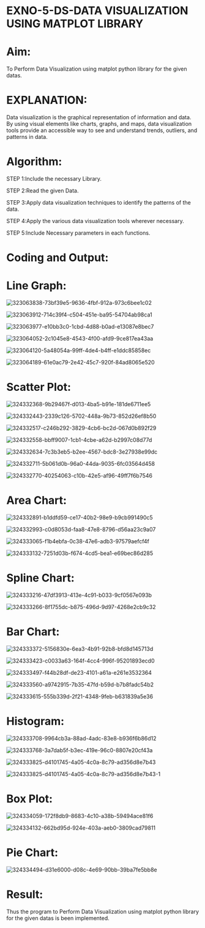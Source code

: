 # EXNO-5-DS-DATA VISUALIZATION USING MATPLOT LIBRARY

# Aim:
  To Perform Data Visualization using matplot python library for the given datas.

# EXPLANATION:
Data visualization is the graphical representation of information and data. By using visual elements like charts, graphs, and maps, data visualization tools provide an accessible way to see and understand trends, outliers, and patterns in data.

# Algorithm:
STEP 1:Include the necessary Library.

STEP 2:Read the given Data.

STEP 3:Apply data visualization techniques to identify the patterns of the data.

STEP 4:Apply the various data visualization tools wherever necessary.

STEP 5:Include Necessary parameters in each functions.

# Coding and Output:
# Line Graph:

![323063838-73bf39e5-9636-4fbf-912a-973c6bee1c02](https://github.com/SriSaiPriyaSenthilvel/EXNO-5-DS/assets/119475702/25e3ad1d-742e-428c-becd-c5ce88a3439c)

![323063912-714c39f4-c504-451e-ba95-54704ab98ca1](https://github.com/SriSaiPriyaSenthilvel/EXNO-5-DS/assets/119475702/b81470ec-2394-4f37-9f18-ca4d2bd7e0fe)

![323063977-e10bb3c0-1cbd-4d88-b0ad-e13087e8bec7](https://github.com/SriSaiPriyaSenthilvel/EXNO-5-DS/assets/119475702/7259f041-d4ef-4216-8651-a881505cba08)

![323064052-2c1045e8-4543-4f00-afd9-9ce817ea43aa](https://github.com/SriSaiPriyaSenthilvel/EXNO-5-DS/assets/119475702/0cca5bb0-12ce-46eb-b654-dbcc6d1da1a6)

![323064120-5a48054a-99ff-4de4-b4ff-e1ddc85858ec](https://github.com/SriSaiPriyaSenthilvel/EXNO-5-DS/assets/119475702/bf76c785-7d20-499c-b526-c3056b964323)

![323064189-61e0ac79-2e42-45c7-920f-84ad8065e520](https://github.com/SriSaiPriyaSenthilvel/EXNO-5-DS/assets/119475702/40a029b7-0b0b-4881-a3ca-67845046c2a5)

# Scatter Plot:

![324332368-9b29467f-d013-4ba5-b91e-181de6711ee5](https://github.com/SriSaiPriyaSenthilvel/EXNO-5-DS/assets/119475702/624facd6-c2bb-4566-be99-6448f33c78ae)

![324332443-2339c126-5702-448a-9b73-852d26ef8b50](https://github.com/SriSaiPriyaSenthilvel/EXNO-5-DS/assets/119475702/20d36a9b-c6a1-4ae1-87bd-f7d6f7fb4747)

![324332517-c246b292-3829-4cb6-bc2d-067d0b892f29](https://github.com/SriSaiPriyaSenthilvel/EXNO-5-DS/assets/119475702/7490fdd2-8eca-459d-85fd-c1fafd9a65e1)

![324332558-bbff9007-1cb1-4cbe-a62d-b2997c08d77d](https://github.com/SriSaiPriyaSenthilvel/EXNO-5-DS/assets/119475702/ab905a24-df57-4895-9e59-91356c412dae)

![324332634-7c3b3eb5-b2ee-4567-bdc8-3e27938e99dc](https://github.com/SriSaiPriyaSenthilvel/EXNO-5-DS/assets/119475702/114b7d64-dff0-4285-b74a-70c64e626fc4)

![324332711-5b061d0b-96a0-44da-9035-6fc03564d458](https://github.com/SriSaiPriyaSenthilvel/EXNO-5-DS/assets/119475702/2c123b1f-f397-4552-bdf6-528b137460af)

![324332770-40254063-c10b-42e5-af96-49ff7f6b7546](https://github.com/SriSaiPriyaSenthilvel/EXNO-5-DS/assets/119475702/d6e7717c-130e-40d1-96c1-44f831cda4c0)

# Area Chart:

![324332891-b1ddfd59-ce17-40b2-98e9-b9cb991490c5](https://github.com/SriSaiPriyaSenthilvel/EXNO-5-DS/assets/119475702/dc38abd2-b0f1-4c6e-950b-23e26781e442)

![324332993-c0d8053d-faa8-47e8-8796-d56aa23c9a07](https://github.com/SriSaiPriyaSenthilvel/EXNO-5-DS/assets/119475702/16b2080a-7315-4178-a4a8-feba810a65a8)

![324333065-f1b4ebfa-0c38-47e6-adb3-97579aefcf4f](https://github.com/SriSaiPriyaSenthilvel/EXNO-5-DS/assets/119475702/a42ac5d3-ef5d-45eb-b1e2-1269c33a27c9)

![324333132-7251d03b-f674-4cd5-bea1-e69bec86d285](https://github.com/SriSaiPriyaSenthilvel/EXNO-5-DS/assets/119475702/5f130ded-32b5-4194-91b6-316924f07c78)

# Spline Chart:

![324333216-47df3913-413e-4c91-b033-9cf0567e093b](https://github.com/SriSaiPriyaSenthilvel/EXNO-5-DS/assets/119475702/cf7db886-8d62-4a44-9430-b820789ed0a5)

![324333266-8f1755dc-b875-496d-9d97-4268e2cb9c32](https://github.com/SriSaiPriyaSenthilvel/EXNO-5-DS/assets/119475702/55168de0-bf30-4e4c-b8d8-1cb88b33e64a)

# Bar Chart:

![324333372-5156830e-6ea3-4b91-92b8-bfd8d145713d](https://github.com/SriSaiPriyaSenthilvel/EXNO-5-DS/assets/119475702/730bd900-31e4-4553-b3c0-c1492bf25469)

![324333423-c0033a63-164f-4cc4-996f-95201893ecd0](https://github.com/SriSaiPriyaSenthilvel/EXNO-5-DS/assets/119475702/967d26c6-28c6-4f16-9673-cd46616c739f)

![324333497-f44b28df-de23-4101-a61a-e261e3532364](https://github.com/SriSaiPriyaSenthilvel/EXNO-5-DS/assets/119475702/7415a55d-1d39-41c4-9ca8-e42e961e2d80)

![324333560-a9742915-7b35-47fd-b59d-b7b8fadc54b2](https://github.com/SriSaiPriyaSenthilvel/EXNO-5-DS/assets/119475702/1065f66d-fd05-4261-b93e-8b9483ba5152)

![324333615-555b339d-2f21-4348-9feb-b631839a5e36](https://github.com/SriSaiPriyaSenthilvel/EXNO-5-DS/assets/119475702/6da4076b-fb9c-4033-9a8b-914f43ec32a3)

# Histogram:

![324333708-9964cb3a-88ad-4adc-83e8-b936f6b86d12](https://github.com/SriSaiPriyaSenthilvel/EXNO-5-DS/assets/119475702/a4521fd3-6b73-4bee-b7c2-a759230978d6)

![324333768-3a7dab5f-b3ec-419e-96c0-8807e20cf43a](https://github.com/SriSaiPriyaSenthilvel/EXNO-5-DS/assets/119475702/282236fb-2f50-458a-b763-de95d82d0f25)

![324333825-d4101745-4a05-4c0a-8c79-ad356d8e7b43](https://github.com/SriSaiPriyaSenthilvel/EXNO-5-DS/assets/119475702/f6bba5ff-e27d-41af-a043-e36eb5f22997)

![324333825-d4101745-4a05-4c0a-8c79-ad356d8e7b43-1](https://github.com/SriSaiPriyaSenthilvel/EXNO-5-DS/assets/119475702/b90eecd2-befd-4f3f-90b0-08a72d4bc2fc)

# Box Plot:

![324334059-172f8db9-8683-4c10-a38b-59494ace81f6](https://github.com/SriSaiPriyaSenthilvel/EXNO-5-DS/assets/119475702/2845ddde-6cae-4e53-9363-8468a91329e2)

![324334132-662bd95d-924e-403a-aeb0-3809cad79811](https://github.com/SriSaiPriyaSenthilvel/EXNO-5-DS/assets/119475702/efda1fb2-25d1-4ce8-9cbe-63ab633e5a5a)

# Pie Chart:

![324334494-d31e6000-d08c-4e69-90bb-39ba7fe5bb8e](https://github.com/SriSaiPriyaSenthilvel/EXNO-5-DS/assets/119475702/60370a73-8f7b-4524-8b69-e84aabdcdaea)

# Result:
Thus the program to Perform Data Visualization using matplot python library for the given datas is been implemented.
